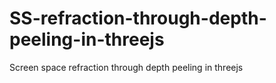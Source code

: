 # SS-refraction-through-depth-peeling-in-threejs
Screen space refraction through depth peeling in threejs
